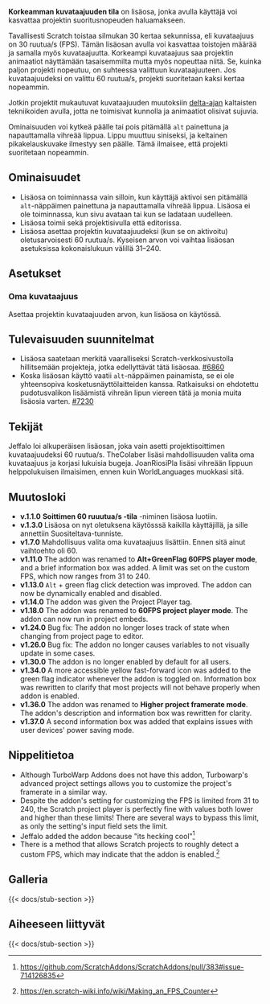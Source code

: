 ---
---

**Korkeamman kuvataajuuden tila** on lisäosa, jonka avulla käyttäjä voi kasvattaa projektin suoritusnopeuden haluamakseen.

Tavallisesti Scratch toistaa silmukan 30 kertaa sekunnissa, eli kuvataajuus on 30 ruutua/s (FPS). Tämän lisäosan avulla voi kasvattaa toistojen määrää ja samalla myös kuvataajuutta. Korkeampi kuvataajuus saa projektin animaatiot näyttämään tasaisemmilta mutta myös nopeuttaa niitä. Se, kuinka paljon projekti nopeutuu, on suhteessa valittuun kuvataajuuteen. Jos kuvataajuudeksi on valittu 60 ruutua/s, projekti suoritetaan kaksi kertaa nopeammin.

Jotkin projektit mukautuvat kuvataajuuden muutoksiin [delta-ajan](https://en.wikipedia.org/wiki/Delta_timing) kaltaisten tekniikoiden avulla, jotta ne toimisivat kunnolla ja animaatiot olisivat sujuvia.

Ominaisuuden voi kytkeä päälle tai pois pitämällä `alt` painettuna ja napauttamalla vihreää lippua. Lippu muuttuu siniseksi, ja keltainen pikakelauskuvake ilmestyy sen päälle. Tämä ilmaisee, että projekti suoritetaan nopeammin.

## Ominaisuudet

- Lisäosa on toiminnassa vain silloin, kun käyttäjä aktivoi sen pitämällä `alt`-näppäimen painettuna ja napauttamalla vihreää lippua. Lisäosa ei ole toiminnassa, kun sivu avataan tai kun se ladataan uudelleen.
- Lisäosa toimii sekä projektisivulla että editorissa.
- Lisäosa asettaa projektin kuvataajuudeksi (kun se on aktivoitu) oletusarvoisesti 60 ruutua/s. Kyseisen arvon voi vaihtaa lisäosan asetuksissa kokonaislukuun välillä 31–240.

## Asetukset

### Oma kuvataajuus

Asettaa projektin kuvataajuuden arvon, kun lisäosa on käytössä.

## Tulevaisuuden suunnitelmat

- Lisäosa saatetaan merkitä vaaralliseksi Scratch-verkkosivustolla hillitsemään projekteja, jotka edellyttävät tätä lisäosaa. [#6860](https://github.com/ScratchAddons/ScratchAddons/issues/6860)
- Koska lisäosan käyttö vaatii `alt`-näppäimen painamista, se ei ole yhteensopiva kosketusnäyttölaitteiden kanssa. Ratkaisuksi on ehdotettu pudotusvalikon lisäämistä vihreän lipun viereen tätä ja monia muita lisäosia varten. [#7230](https://github.com/ScratchAddons/ScratchAddons/issues/7230)

## Tekijät

Jeffalo loi alkuperäisen lisäosan, joka vain asetti projektisoittimen kuvataajuudeksi 60 ruutua/s. TheColaber lisäsi mahdollisuuden valita oma kuvataajuus ja korjasi lukuisia bugeja. JoanRiosiPla lisäsi vihreään lippuun helppolukuisen ilmaisimen, ennen kuin WorldLanguages muokkasi sitä.

## Muutosloki

- **v.1.1.0** **Soittimen 60 ruuutua/s -tila** -niminen lisäosa luotiin.
- **v.1.3.0** Lisäosa on nyt oletuksena käytösssä kaikilla käyttäjillä, ja sille annettiin Suositeltava-tunniste.
- **v1.7.0** Mahdollisuus valita oma kuvataajuus lisättiin. Ennen sitä ainut vaihtoehto oli 60.
- **v1.11.0** The addon was renamed to **Alt+GreenFlag 60FPS player mode**, and a brief information box was added. A limit was set on the custom FPS, which now ranges from 31 to 240.
- **v1.13.0** `Alt` + green flag click detection was improved. The addon can now be dynamically enabled and disabled.
- **v1.14.0** The addon was given the Project Player tag.
- **v1.18.0** The addon was renamed to **60FPS project player mode**. The addon can now run in project embeds.
- **v1.24.0** Bug fix: The addon no longer loses track of state when changing from project page to editor.
- **v1.26.0** Bug fix: The addon no longer causes variables to not visually update in some cases.
- **v1.30.0** The addon is no longer enabled by default for all users.
- **v1.34.0** A more accessible yellow fast-forward icon was added to the green flag indicator whenever the addon is toggled on. Information box was rewritten to clarify that most projects will not behave properly when addon is enabled.
- **v1.36.0** The addon was renamed to **Higher project framerate mode**. The addon's description and information box was rewritten for clarity.
- **v1.37.0** A second information box was added that explains issues with user devices' power saving mode.

## Nippelitietoa

- Although TurboWarp Addons does not have this addon, Turbowarp's advanced project settings allows you to customize the project's framerate in a similar way.
- Despite the addon's setting for customizing the FPS is limited from 31 to 240, the Scratch project player is perfectly fine with values both lower and higher than these limits! There are several ways to bypass this limit, as only the setting's input field sets the limit.
- Jeffalo added the addon because "its hecking cool"[^1]
- There is a method that allows Scratch projects to roughly detect a custom FPS, which may indicate that the addon is enabled.[^2]

## Galleria

{{< docs/stub-section >}}

## Aiheeseen liittyvät

{{< docs/stub-section >}}

[^1]: https://github.com/ScratchAddons/ScratchAddons/pull/383#issue-714126835
[^2]: https://en.scratch-wiki.info/wiki/Making_an_FPS_Counter
